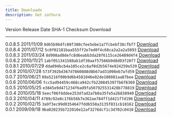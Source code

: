 ```yaml
---
title: Downloads
description: Get zathura 
---
```


Version  Release Date  SHA-1 Checksum                             Download 
-------- ------------  ------------------------------------------ ----------------------------------
0.0.8.5  2011/11/09    `8d65b964fc80f380cfee5ebe1a7fcbebf38cfbf7` [Download](zathura-0.0.8.5.tar.gz)
0.0.8.4  2011/07/12    `5c0f02181baa555ff2e7ed0f4c68ca2a2a2a5893` [Download](zathura-0.0.8.4.tar.gz)
0.0.8.3  2011/03/24    `8d998ad0defc8d6eabb3da28f6115ce26489d4f4` [Download](zathura-0.0.8.3.tar.gz)
0.0.8.2  2010/11/21    `1abf051341588ab1df30aaf57566b9d8d03f28f7` [Download](zathura-0.0.8.2.tar.gz)
0.0.8.1  2010/07/29    `dda094bcb4a105ce2c6af0d2b5674e924259e539` [Download](zathura-0.0.8.1.tar.gz)
0.0.8    2010/07/28    `573f392bd367d7860888d8b67ad31098eb7afd59` [Download](zathura-0.0.8.tar.gz)
0.0.7    2010/06/21    `89a5216f00b9d6b4581046e82de108081aa87bee` [Download](zathura-0.0.7.tar.gz)
0.0.6    2010/06/06    `fcc5ad94459c468ca942cfb2208453977b6f8369` [Download](zathura-0.0.6.tar.gz)
0.0.5    2010/05/25    `e3845e9d471234f6ad9fa507925531428b778819` [Download](zathura-0.0.5.tar.gz)
0.0.4    2010/05/18    `5eecf06f4ddee253dfad2a7b0a35fe5a26838940` [Download](zathura-0.0.4.tar.gz)
0.0.3    2010/04/11    `4789c92e8c176b56b7e362ae784ff1d421f7d196` [Download](zathura-0.0.3.tar.gz)
0.0.2    2010/02/15    `3a9f3ec99d0354647fdd6558a3135f831cb18162` [Download](zathura-0.0.2.tar.gz)
0.0.1    2009/09/18    `9ba020235b722010e12af3276dcf1c3d702c0410` [Download](zathura-0.0.1.tar.gz)
